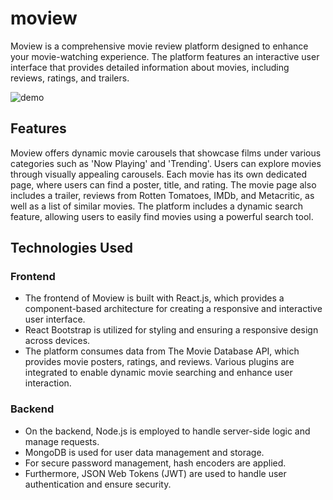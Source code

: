 # moview

Moview is a comprehensive movie review platform designed to enhance your movie-watching experience. The platform features an interactive user interface that provides detailed information about movies, including reviews, ratings, and trailers.

![demo](https://github.com/gpintoruiz/moview/blob/main/moview.gif)

## Features
Moview offers dynamic movie carousels that showcase films under various categories such as 'Now Playing' and 'Trending'. Users can explore movies through visually appealing carousels. Each movie has its own dedicated page, where users can find a poster, title, and rating. The movie page also includes a trailer, reviews from Rotten Tomatoes, IMDb, and Metacritic, as well as a list of similar movies. The platform includes a dynamic search feature, allowing users to easily find movies using a powerful search tool.

## Technologies Used

### Frontend
- The frontend of Moview is built with React.js, which provides a component-based architecture for creating a responsive and interactive user interface.
- React Bootstrap is utilized for styling and ensuring a responsive design across devices.
- The platform consumes data from The Movie Database API, which provides movie posters, ratings, and reviews. Various plugins are integrated to enable dynamic movie searching and enhance user interaction.

### Backend
- On the backend, Node.js is employed to handle server-side logic and manage requests.
- MongoDB is used for user data management and storage.
- For secure password management, hash encoders are applied.
- Furthermore, JSON Web Tokens (JWT) are used to handle user authentication and ensure security.
